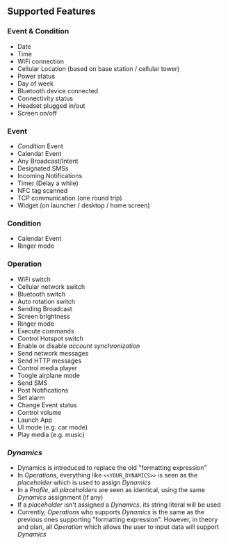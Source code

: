 Supported Features
------
### Event & Condition
* Date
* Time
* WiFi connection
* Cellular Location (based on base station / cellular tower)
* Power status
* Day of week
* Bluetooth device connected
* Connectivity status
* Headset plugged in/out
* Screen on/off

### Event
* *Condition* Event
* Calendar Event
* Any Broadcast/Intent
* Designated SMSs
* Incoming Notifications
* Timer (Delay a while)
* NFC tag scanned
* TCP communication (one round trip)
* Widget (on launcher / desktop / home screen)

### Condition
* Calendar Event
* Ringer mode

### Operation
* WiFi switch
* Cellular network switch
* Bluetooth switch
* Auto rotation switch
* Sending Broadcast
* Screen brightness
* Ringer mode
* Execute commands
* Control Hotspot switch
* Enable or disable *account synchronization*
* Send network messages
* Send HTTP messages
* Control media player
* Toogle airplane mode
* Send SMS
* Post Notifications
* Set alarm
* Change Event status
* Control volume
* Launch App
* UI mode (e.g. car mode)
* Play media (e.g. music)

### *Dynamics*
* Dynamics is introduced to replace the old "formatting expression"
* In *Operations*, everything like `<<YOUR_DYNAMICS>>` is seen as the *placeholder* which is used to assign *Dynamics*
* In a *Profile*, all *placeholders* are seen as identical, using the same *Dynamics* assignment (if any)
* If a *placeholder* isn't assigned a *Dynamics*, its string literal will be used
* Currently, *Operations* who supports *Dynamics* is the same as the previous ones supporting "formatting expression". However, in theory and plan, all *Operation* which allows the user to input data will support *Dynamics*
